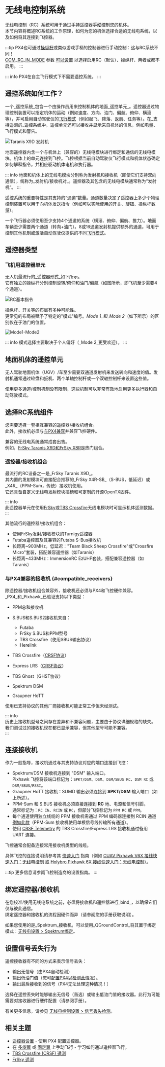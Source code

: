 # 无线电控制系统

无线电控制（RC）系统可用于通过手持遥控器**手动**控制您的机体。  
本节内容将概述RC系统的工作原理，如何为您的机体选择合适的无线电系统，以及如何将其连接到飞控器。

:::tip
PX4也可通过[操纵杆](../config/joystick.md)或类似游戏手柄的控制器进行手动控制：这与RC系统不同！  
[COM_RC_IN_MODE](../advanced_config/parameter_reference.md#COM_RC_IN_MODE) 参数 [可以设置](../advanced_config/parameters.md) 以选择启用RC（默认）、操纵杆、两者或都不启用。
:::

::: info
PX4在自主飞行模式下不需要遥控系统。
:::

## 遥控系统如何工作？

一个_遥控系统_包含一个由操作员用来控制机体的地面_遥控单元_。遥控器通过物理控制装置可以指定机体的运动（例如速度、方向、油门、偏航、俯仰、横滚等），并可启用自动驾驶仪的[飞行模式](../flight_modes/index.md)（例如起飞、降落、返航、任务等）。在_支持遥测的_遥控系统中，遥控单元还可以接收并显示来自机体的信息，例如电量、飞行模式和警告。

![Taranis X9D 发射机](../../assets/hardware/transmitters/frsky_taranis_x9d_transmitter.jpg)

地面遥控器内含一个与机体上（兼容的）无线电模块进行绑定和通信的无线电模块。机体上的单元连接到飞控。飞控根据当前自动驾驶仪飞行模式和机体状态确定如何解释指令，并相应驱动机体电机和执行器。

<!-- 插入展示各部分的图片会更好 -->

::: info
地面和机体上的无线电模块分别称为发射机和接收机（即使它们支持双向通信），统称为_发射机/接收机对_。遥控器及其包含的无线电模块通常称为“发射机”。
:::

遥控系统的重要特性是其支持的“通道”数量。通道数量决定了遥控器上多少个物理控制装置可以用于向机体发送指令（例如可以实际使用的开关、旋钮、操纵杆数量）。

一个飞行器必须使用至少支持4个通道的系统（横滚、俯仰、偏航、推力）。地面车辆至少需要两个通道（转向+油门）。8或16通道发射机提供额外的通道，可用于控制其他机制或激活自动驾驶仪提供的不同[飞行模式](../flight_modes/index.md)。

## 遥控器类型

<a id="transmitter_modes"></a>

### 飞机用遥控器单元

无人机最流行的_遥控器形式_如下所示。  
它有独立的操纵杆分别控制滚转/俯仰和油门/偏航（如图所示，即飞机至少需要4个通道）。

![RC基本指令](../../assets/flying/rc_basic_commands.png)

操纵杆、开关等的布局有多种可能性。  
更常见的布局被赋予了特定的"模式"编号。_Mode 1_和_Mode 2_（如下所示）的区别仅在于油门的位置。

![Mode1-Mode2](../../assets/concepts/mode1_mode2.png)

::: info
模式选择主要取决于个人偏好（_Mode 2_更受欢迎）。
:::

## 地面机体的遥控单元

无人驾驶地面机体（UGV）/车至少需要双通道发射机来发送转向和速度的值。发射机通常通过轮盘和扳机、两个单轴控制杆或一个双轴控制杆来设置这些值。

使用更多通道/控制机制没有限制，这些机制可以非常有效地启用更多执行器和自动驾驶模式。

## 选择RC系统组件

您需要选择一套相互兼容的遥控器/接收机组合。  
此外，接收机必须与[与PX4兼容](#compatible_receivers)并兼容飞控硬件。

兼容的无线电系统通常成套出售。  
例如，[FrSky Taranis X9D和FrSky X8R](https://hobbyking.com/en_us/frsky-2-4ghz-accst-taranis-x9d-plus-and-x8r-combo-digital-telemetry-radio-system-mode-2.html?___store=en_us)是热门组合。

### 遥控器/接收机组合

最流行的RC设备之一是_FrSky Taranis X9D_。  
其内置的发射模块可直接配合推荐的_FrSky X4R-SB_（S-BUS，低延迟）或_X4R_（PPM-Sum，传统）接收机使用。  
它还具备自定义无线电发射模块插槽和可定制的开源OpenTX固件。

::: info  
此遥控器单元在使用[FrSky](../peripherals/frsky_telemetry.md)或[TBS Crossfire](../telemetry/crsf_telemetry.md)无线电模块时可显示机体遥测数据。  
:::

其他流行的遥控器/接收机组合：

- 使用FrSky发射/接收模块的Turnigy遥控器
- Futaba遥控器及其兼容的Futaba S-Bus接收机
- 长距离~900MHz，低延迟："Team Black Sheep Crossfire"或"Crossfire Micro"套装，搭配兼容遥控器（如Taranis）
- 长距离~433MHz：ImmersionRC EzUHF套装，搭配兼容遥控器（如Taranis）

### 与PX4兼容的接收机 {#compatible_receivers}

除遥控器/接收机组合兼容外，接收机还必须与PX4和飞控硬件兼容。  
_PX4_和_Pixhawk_已验证支持以下类型：

- PPM总和接收机
- S.BUS和S.BUS2接收机来自：

  - Futaba
  - FrSky S.BUS和PPM型号
  - TBS Crossfire（使用SBUS输出协议）
  - Herelink
- TBS Crossfire（[CRSF协议](../telemetry/crsf_telemetry.md)）
- Express LRS（[CRSF协议](../telemetry/crsf_telemetry.md)）
- TBS Ghost（GHST协议）
- Spektrum DSM
- Graupner HoTT

使用已支持协议的其他厂商接收机可能正常工作但未经测试。

::: info  
历史上接收机型号之间存在差异和不兼容问题，主要由于协议详细规格的缺失。  
我们测试过的接收机现在都已显示兼容，但其他型号可能不兼容。  
:::

## 连接接收机

作为一般指导，接收机通过与其支持协议对应的端口连接到飞控：

- Spektrum/DSM 接收机连接到 "DSM" 输入端口。  
  Pixhawk 飞控将该端口标记为：`SPKT/DSM`、`DSM`、`DSM/SBUS RC`、`DSM RC` 或 `DSM/SBUS/RSSI`。
- Graupner HoTT 接收机：SUMD 输出必须连接到 **SPKT/DSM** 输入端口（如上所述）。
- PPM-Sum 和 S.BUS 接收机必须直接连接到 **RC** 地、电源和信号引脚。  
  通常标记为：`RC IN`、`RCIN` 或 `RC`，但部分飞控标记为 `PPM RC` 或 `PPM`。
- 每个通道使用独立线缆的 PPM 接收机需通过 PPM 编码器连接到 RCIN 通道 [例如此款](http://www.getfpv.com/radios/radio-accessories/holybro-ppm-encoder-module.html)（PPM-Sum 接收机使用单根信号线传输所有通道）。
- 使用 [CRSF Telemetry](../telemetry/crsf_telemetry.md) 的 TBS Crossfire/Express LRS 接收机通过备用 UART 连接。

飞控通常会配备连接常用接收机类型的线缆。

具体飞控的连接说明请参考其 [快速入门](../assembly/index.md) 指南（例如 [CUAV Pixhawk V6X 接线快速入门：无线电控制](../assembly/quick_start_cuav_pixhawk_v6x.md#radio-control) 或 [Holybro Pixhawk 6X 接线快速入门：无线电控制](../assembly/quick_start_pixhawk6x.md#radio-control)）。

:::tip
更多信息请参阅飞控制造商的设置指南。
:::

<a id="binding"></a>

## 绑定遥控器/接收机

在您校准/使用无线电系统之前，必须将接收机和遥控器进行_bind_，以确保它们仅与彼此通信。  
绑定遥控器和接收机的流程因硬件而异（请参阅您的手册获取说明）。  

如果您使用的是_Spektrum_接收机，可以使用_QGroundControl_将其置于绑定模式：[无线电设置 > Spektrum绑定](../config/radio.md#spectrum-bind)。

## 设置信号丢失行为

遥控接收器有不同的方式来表示信号丢失：

- 输出无信号（由PX4自动检测）
- 输出低油门值（您可[配置PX4以检测此情况](../config/radio.md#rc-loss-detection)）。
- 输出最后接收到的信号（PX4无法处理这种情况！）

选择在遥控丢失时能够输出无信号（首选）或输出低油门值的接收器。此行为可能需要对接收器进行硬件配置（请参阅手册）。

有关更多信息，请参见 [无线电控制设置 > 信号丢失检测](../config/radio.md#rc-loss-detection)。

## 相关主题

- [遥控器设置](../config/radio.md) - 使用 PX4 配置遥控器。
- 在 [多旋翼](../flying/basic_flying_mc.md) 或 [固定翼](../flying/basic_flying_fw.md) 上手动飞行 - 学习如何通过遥控器飞行。
- [TBS Crossfire (CRSF) 遥测](../telemetry/crsf_telemetry.md)
- [FrSky 遥测](../peripherals/frsky_telemetry.md)